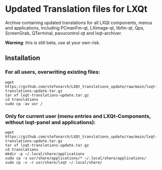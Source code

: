 # Updated Translation files for LXQt

Archive containing updated translations for all LXQt components, menus and applications, including PCmanFm-qt, LXimage-qt, libfm-qt, Qps, ScreenGrab, QTerminal, pavucontrol-qt and lxqt-archiver.

**Warning**: this is still beta, use at your own risk.

## Installation

### For all users, overwriting existing files:

```
wget https://github.com/stefonarch/LXQt_translations_update/raw/main/lxqt-translations-update.tar.gz
tar xf lxqt-translations-update.tar.gz
cd translations
sudo cp -av usr /
```

### Only for current user (menu entries and LXQt-Components, without lxqt-panel and applications):

```
wget https://github.com/stefonarch/LXQt_translations_update/raw/main/lxqt-translations-update.tar.gz
tar xf lxqt-translations-update.tar.gz
cd translations
mkdir -p ~/.local/share/applications
sudo cp -v usr/share/applications/* ~/.local/share/applications/
sudo cp -v -r usr/share/lxqt ~/.local/share/
```




